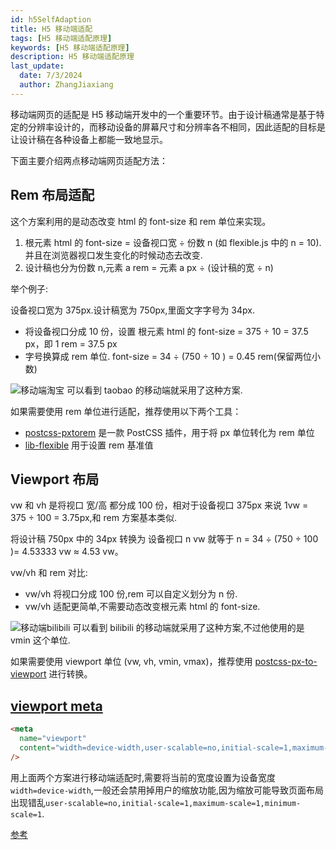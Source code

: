 ```yaml
---
id: h5SelfAdaption
title: H5 移动端适配
tags: [H5 移动端适配原理]
keywords: [H5 移动端适配原理]
description: H5 移动端适配原理
last_update:
  date: 7/3/2024
  author: ZhangJiaxiang
---
```


移动端网页的适配是 H5 移动端开发中的一个重要环节。由于设计稿通常是基于特定的分辨率设计的，而移动设备的屏幕尺寸和分辨率各不相同，因此适配的目标是让设计稿在各种设备上都能一致地显示。

下面主要介绍两点移动端网页适配方法：

## Rem 布局适配

这个方案利用的是动态改变 html 的 font-size 和 rem 单位来实现。

1. 根元素 html 的 font-size = 设备视口宽 ÷ 份数 n (如 flexible.js 中的 n = 10).并且在浏览器视口发生变化的时候动态去改变.
2. 设计稿也分为份数 n,元素 a rem = 元素 a px ÷ (设计稿的宽 ÷ n)

举个例子:

设备视口宽为 375px.设计稿宽为 750px,里面文字字号为 34px.

- 将设备视口分成 10 份，设置 根元素 html 的 font-size = 375 ÷ 10 = 37.5 px，即 1 rem = 37.5 px
- 字号换算成 rem 单位. font-size = 34 ÷ (750 ÷ 10 ) = 0.45 rem(保留两位小数)

![移动端淘宝](https://png.zjiaxiang.cn/blog/202407030050816.jpg)
可以看到 taobao 的移动端就采用了这种方案.

如果需要使用 rem 单位进行适配，推荐使用以下两个工具：

- [postcss-pxtorem](https://github.com/cuth/postcss-pxtorem) 是一款 PostCSS 插件，用于将 px 单位转化为 rem 单位
- [lib-flexible](https://github.com/amfe/lib-flexible) 用于设置 rem 基准值

## Viewport 布局

vw 和 vh 是将视口 宽/高 都分成 100 份，相对于设备视口 375px 来说 1vw = 375 ÷ 100 = 3.75px,和 rem 方案基本类似.

将设计稿 750px 中的 34px 转换为 设备视口 n vw 就等于 n = 34 ÷ (750 ÷ 100 )= 4.53333 vw ≈ 4.53 vw。

vw/vh 和 rem 对比:

- vw/vh 将视口分成 100 份,rem 可以自定义划分为 n 份.
- vw/vh 适配更简单,不需要动态改变根元素 html 的 font-size.

![移动端bilibili](https://png.zjiaxiang.cn/blog/202407030051064.jpg)
可以看到 bilibili 的移动端就采用了这种方案,不过他使用的是 vmin 这个单位.

如果需要使用 viewport 单位 (vw, vh, vmin, vmax)，推荐使用 [postcss-px-to-viewport](https://github.com/evrone/postcss-px-to-viewport) 进行转换。

## [viewport meta](https://developer.mozilla.org/zh-CN/docs/Web/HTML/Viewport_meta_tag)

```html
<meta
  name="viewport"
  content="width=device-width,user-scalable=no,initial-scale=1,maximum-scale=1,minimum-scale=1,viewport-fit=cover"
/>
```

用上面两个方案进行移动端适配时,需要将当前的宽度设置为设备宽度 `width=device-width`,一般还会禁用掉用户的缩放功能,因为缩放可能导致页面布局出现错乱`user-scalable=no,initial-scale=1,maximum-scale=1,minimum-scale=1`.

[参考](https://vant.pro/vant/#/zh-CN/advanced-usage#liu-lan-qi-gua-pei)

